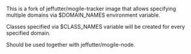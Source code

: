 This is a fork of jeffutter/mogile-tracker image that allows specifying multiple domains via $DOMAIN_NAMES environment variable.

Classes specified via $CLASS_NAMES variable will be created for every specified domain.

Should be used together with jeffutter/mogile-node.
